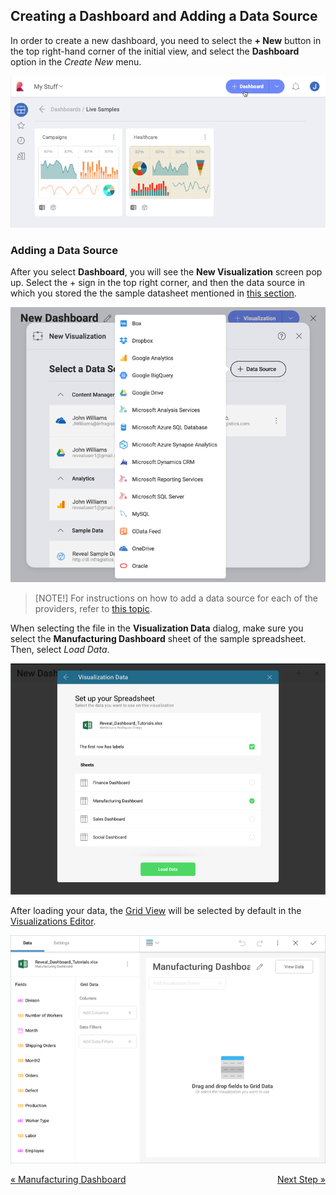 ## Creating a Dashboard and Adding a Data Source

In order to create a new dashboard, you need to select the **+ New**
button in the top right-hand corner of the initial view, and select the
**Dashboard** option in the *Create New* menu.

![Access New Dashboard menu](images/create-new-dashboard.png)

### Adding a Data Source

After you select **Dashboard**, you will see the **New Visualization**
screen pop up. Select the + sign in the top right corner, and then the
data source in which you stored the the sample datasheet mentioned in
[this section](Finance-Dashboard-Tutorial.html#sample-datasheet).

![creatingnewvisualization\_all](images/creating-new-visualization.png)

>[NOTE!]
>For instructions on how to add a data source for each of the providers, refer to [this topic](data-sources.md).

When selecting the file in the **Visualization Data** dialog, make sure you select the **Manufacturing Dashboard** sheet of the sample
spreadsheet. Then, select *Load Data*.

![SelectingManufacturingSheet\_All](images/SelectingManufacturingSheet_All.png)

After loading your data, the [Grid View](Grid-View.md) will be selected by
default in the [Visualizations Editor](Visualizations-Editor.md).

![ManufacturingFirstVisualizationGrid\_All](images/ManufacturingFirstVisualizationGrid_All.png)

<style>
.previous {
    text-align: left
}

.next {
    float: right
}

</style>

<a href="manufacturing-dashboard-tutorial.md" class="previous">&laquo; Manufacturing Dashboard</a>
<a href="manufacturing-selecting-data-visualization.md" class="next">Next Step &raquo;</a>